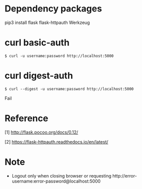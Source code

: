 # Dependency packages

pip3 install flask flask-httpauth Werkzeug

# curl basic-auth

	$ curl -u username:password http://localhost:5000

# curl digest-auth

	$ curl --digest -u username:password http://localhost:5000

Fail

# Reference

[1] http://flask.pocoo.org/docs/0.12/

[2] https://flask-httpauth.readthedocs.io/en/latest/

# Note
* Logout only when closing browser or requesting http://error-username:error-password@localhost:5000

